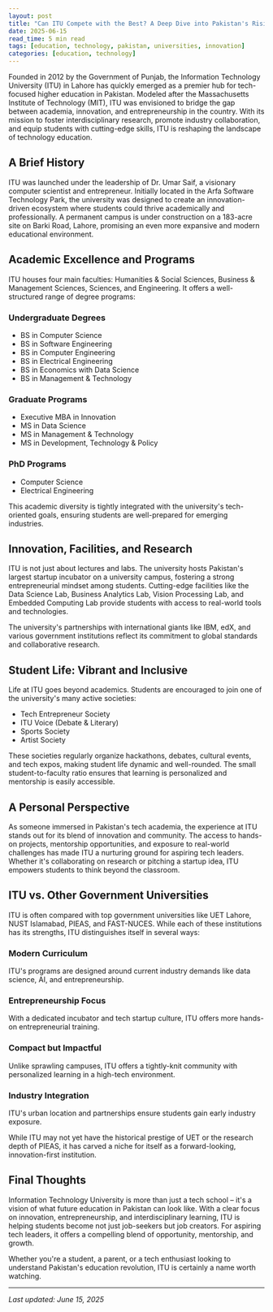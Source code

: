 ```yaml
---
layout: post
title: "Can ITU Compete with the Best? A Deep Dive into Pakistan's Rising Tech University"
date: 2025-06-15
read_time: 5 min read
tags: [education, technology, pakistan, universities, innovation]
categories: [education, technology]
---
```


Founded in 2012 by the Government of Punjab, the Information Technology University (ITU) in Lahore has quickly emerged as a premier hub for tech-focused higher education in Pakistan. Modeled after the Massachusetts Institute of Technology (MIT), ITU was envisioned to bridge the gap between academia, innovation, and entrepreneurship in the country. With its mission to foster interdisciplinary research, promote industry collaboration, and equip students with cutting-edge skills, ITU is reshaping the landscape of technology education.

## A Brief History

ITU was launched under the leadership of Dr. Umar Saif, a visionary computer scientist and entrepreneur. Initially located in the Arfa Software Technology Park, the university was designed to create an innovation-driven ecosystem where students could thrive academically and professionally. A permanent campus is under construction on a 183-acre site on Barki Road, Lahore, promising an even more expansive and modern educational environment.

## Academic Excellence and Programs

ITU houses four main faculties: Humanities & Social Sciences, Business & Management Sciences, Sciences, and Engineering. It offers a well-structured range of degree programs:

### Undergraduate Degrees
- BS in Computer Science
- BS in Software Engineering 
- BS in Computer Engineering
- BS in Electrical Engineering
- BS in Economics with Data Science
- BS in Management & Technology

### Graduate Programs
- Executive MBA in Innovation
- MS in Data Science
- MS in Management & Technology
- MS in Development, Technology & Policy

### PhD Programs
- Computer Science
- Electrical Engineering

This academic diversity is tightly integrated with the university's tech-oriented goals, ensuring students are well-prepared for emerging industries.

## Innovation, Facilities, and Research

ITU is not just about lectures and labs. The university hosts Pakistan's largest startup incubator on a university campus, fostering a strong entrepreneurial mindset among students. Cutting-edge facilities like the Data Science Lab, Business Analytics Lab, Vision Processing Lab, and Embedded Computing Lab provide students with access to real-world tools and technologies.

The university's partnerships with international giants like IBM, edX, and various government institutions reflect its commitment to global standards and collaborative research.

## Student Life: Vibrant and Inclusive

Life at ITU goes beyond academics. Students are encouraged to join one of the university's many active societies:

- Tech Entrepreneur Society
- ITU Voice (Debate & Literary)
- Sports Society
- Artist Society

These societies regularly organize hackathons, debates, cultural events, and tech expos, making student life dynamic and well-rounded. The small student-to-faculty ratio ensures that learning is personalized and mentorship is easily accessible.

## A Personal Perspective

As someone immersed in Pakistan's tech academia, the experience at ITU stands out for its blend of innovation and community. The access to hands-on projects, mentorship opportunities, and exposure to real-world challenges has made ITU a nurturing ground for aspiring tech leaders. Whether it's collaborating on research or pitching a startup idea, ITU empowers students to think beyond the classroom.

## ITU vs. Other Government Universities

ITU is often compared with top government universities like UET Lahore, NUST Islamabad, PIEAS, and FAST-NUCES. While each of these institutions has its strengths, ITU distinguishes itself in several ways:

### Modern Curriculum
ITU's programs are designed around current industry demands like data science, AI, and entrepreneurship.

### Entrepreneurship Focus
With a dedicated incubator and tech startup culture, ITU offers more hands-on entrepreneurial training.

### Compact but Impactful
Unlike sprawling campuses, ITU offers a tightly-knit community with personalized learning in a high-tech environment.

### Industry Integration
ITU's urban location and partnerships ensure students gain early industry exposure.

While ITU may not yet have the historical prestige of UET or the research depth of PIEAS, it has carved a niche for itself as a forward-looking, innovation-first institution.

## Final Thoughts

Information Technology University is more than just a tech school – it's a vision of what future education in Pakistan can look like. With a clear focus on innovation, entrepreneurship, and interdisciplinary learning, ITU is helping students become not just job-seekers but job creators. For aspiring tech leaders, it offers a compelling blend of opportunity, mentorship, and growth.

Whether you're a student, a parent, or a tech enthusiast looking to understand Pakistan's education revolution, ITU is certainly a name worth watching.

---

*Last updated: June 15, 2025* 